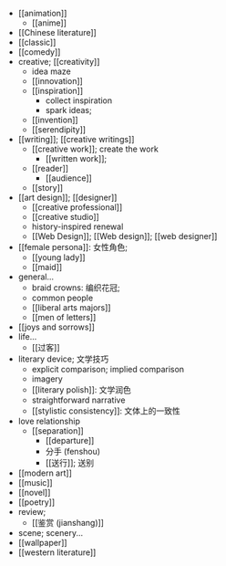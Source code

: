 - [[animation]]
    - [[anime]]
- [[Chinese literature]]
- [[classic]]
- [[comedy]]
- creative; [[creativity]]
    - idea maze
    - [[innovation]]
    - [[inspiration]]
        - collect inspiration
        - spark ideas; 
    - [[invention]]
    - [[serendipity]]
- [[writing]]; [[creative writings]]
    - [[creative work]]; create the work
        - [[written work]];
    - [[reader]]
        - [[audience]]
    - [[story]]
- [[art design]]; [[designer]]
    - [[creative professional]]
    - [[creative studio]]
    - history-inspired renewal
    - [[Web Design]]; [[Web design]]; [[web designer]]
- [[female persona]]: 女性角色; 
    - [[young lady]]
    - [[maid]]
- general...
    - braid crowns: 编织花冠; 
    - common people
    - [[liberal arts majors]]
    - [[men of letters]]
- [[joys and sorrows]]
- life...
    - [[过客]]
- literary device; 文学技巧
    - explicit comparison; implied comparison
    - imagery
    - [[literary polish]]: 文学润色
    - straightforward narrative
    - [[stylistic consistency]]: 文体上的一致性 
- love relationship
    - [[separation]]
        - [[departure]]
        - 分手 (fenshou)
        - [[送行]]; 送别
- [[modern art]]
- [[music]]
- [[novel]]
- [[poetry]]
- review;
    - [[鉴赏 (jianshang)]]
- scene; scenery...
- [[wallpaper]]
- [[western literature]]
